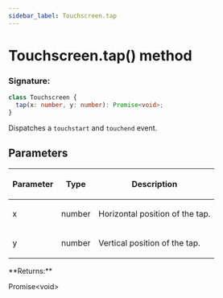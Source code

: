 ```yaml
---
sidebar_label: Touchscreen.tap
---
```


# Touchscreen.tap() method

### Signature:

```typescript
class Touchscreen {
  tap(x: number, y: number): Promise<void>;
}
```

Dispatches a `touchstart` and `touchend` event.

## Parameters

<table><thead><tr><th>

Parameter

</th><th>

Type

</th><th>

Description

</th></tr></thead>
<tbody><tr><td>

x

</td><td>

number

</td><td>

Horizontal position of the tap.

</td></tr>
<tr><td>

y

</td><td>

number

</td><td>

Vertical position of the tap.

</td></tr>
</tbody></table>
**Returns:**

Promise&lt;void&gt;
